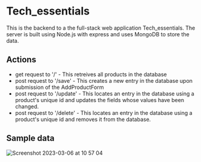 # Tech_essentials
This is the backend to a the full-stack web application Tech_essentials. The server is built using Node.js with express and uses MongoDB to store the data.

## Actions
- get request to '/' - This retreives all products in the database
- post request to '/save' - This creates a new entry in the database upon submission of the AddProductForm
- post request to '/update' - This locates an entry in the database using a product's unique id and updates the fields whose values have been changed.
- post request to '/delete' - This locates an entry in the database using a product's unique id and removes it from the database.

## Sample data

![Screenshot 2023-03-06 at 10 57 04](https://user-images.githubusercontent.com/110017552/223050966-623185ea-d91a-42b7-9d0c-0c7d7546487c.png)
